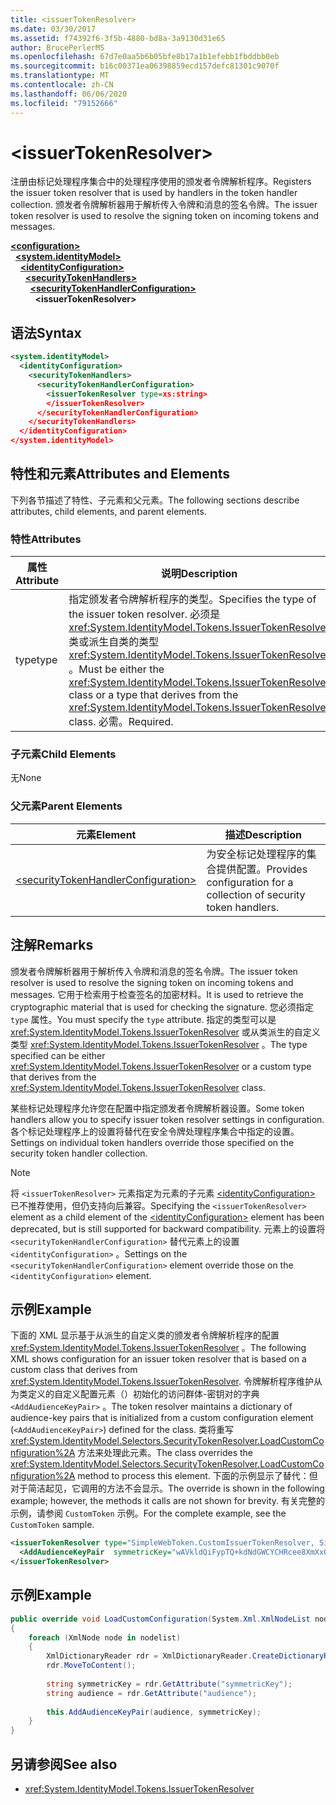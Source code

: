 ```yaml
---
title: <issuerTokenResolver>
ms.date: 03/30/2017
ms.assetid: f74392f6-3f5b-4880-bd8a-3a9130d31e65
author: BrucePerlerMS
ms.openlocfilehash: 67d7e0aa5b6b05bfe8b17a1b1efebb1fbddbb0eb
ms.sourcegitcommit: b16c00371ea06398859ecd157defc81301c9070f
ms.translationtype: MT
ms.contentlocale: zh-CN
ms.lasthandoff: 06/06/2020
ms.locfileid: "79152666"
---
```

# \<issuerTokenResolver>
<span data-ttu-id="f21d2-101">注册由标记处理程序集合中的处理程序使用的颁发者令牌解析程序。</span><span class="sxs-lookup"><span data-stu-id="f21d2-101">Registers the issuer token resolver that is used by handlers in the token handler collection.</span></span> <span data-ttu-id="f21d2-102">颁发者令牌解析器用于解析传入令牌和消息的签名令牌。</span><span class="sxs-lookup"><span data-stu-id="f21d2-102">The issuer token resolver is used to resolve the signing token on incoming tokens and messages.</span></span>  
  
[**\<configuration>**](../configuration-element.md)\
&nbsp;&nbsp;[**\<system.identityModel>**](system-identitymodel.md)\
&nbsp;&nbsp;&nbsp;&nbsp;[**\<identityConfiguration>**](identityconfiguration.md)\
&nbsp;&nbsp;&nbsp;&nbsp;&nbsp;&nbsp;[**\<securityTokenHandlers>**](securitytokenhandlers.md)\
&nbsp;&nbsp;&nbsp;&nbsp;&nbsp;&nbsp;&nbsp;&nbsp;[**\<securityTokenHandlerConfiguration>**](securitytokenhandlerconfiguration.md)\
&nbsp;&nbsp;&nbsp;&nbsp;&nbsp;&nbsp;&nbsp;&nbsp;&nbsp;&nbsp;**\<issuerTokenResolver>**  
  
## <a name="syntax"></a><span data-ttu-id="f21d2-103">语法</span><span class="sxs-lookup"><span data-stu-id="f21d2-103">Syntax</span></span>  
  
```xml  
<system.identityModel>  
  <identityConfiguration>  
    <securityTokenHandlers>  
      <securityTokenHandlerConfiguration>  
        <issuerTokenResolver type=xs:string>  
        </issuerTokenResolver>  
      </securityTokenHandlerConfiguration>  
    </securityTokenHandlers>  
  </identityConfiguration>  
</system.identityModel>  
```  
  
## <a name="attributes-and-elements"></a><span data-ttu-id="f21d2-104">特性和元素</span><span class="sxs-lookup"><span data-stu-id="f21d2-104">Attributes and Elements</span></span>  
 <span data-ttu-id="f21d2-105">下列各节描述了特性、子元素和父元素。</span><span class="sxs-lookup"><span data-stu-id="f21d2-105">The following sections describe attributes, child elements, and parent elements.</span></span>  
  
### <a name="attributes"></a><span data-ttu-id="f21d2-106">特性</span><span class="sxs-lookup"><span data-stu-id="f21d2-106">Attributes</span></span>  
  
|<span data-ttu-id="f21d2-107">属性</span><span class="sxs-lookup"><span data-stu-id="f21d2-107">Attribute</span></span>|<span data-ttu-id="f21d2-108">说明</span><span class="sxs-lookup"><span data-stu-id="f21d2-108">Description</span></span>|  
|---------------|-----------------|  
|<span data-ttu-id="f21d2-109">type</span><span class="sxs-lookup"><span data-stu-id="f21d2-109">type</span></span>|<span data-ttu-id="f21d2-110">指定颁发者令牌解析程序的类型。</span><span class="sxs-lookup"><span data-stu-id="f21d2-110">Specifies the type of the issuer token resolver.</span></span> <span data-ttu-id="f21d2-111">必须是 <xref:System.IdentityModel.Tokens.IssuerTokenResolver> 类或派生自类的类型 <xref:System.IdentityModel.Tokens.IssuerTokenResolver> 。</span><span class="sxs-lookup"><span data-stu-id="f21d2-111">Must be either the <xref:System.IdentityModel.Tokens.IssuerTokenResolver> class or a type that derives from the <xref:System.IdentityModel.Tokens.IssuerTokenResolver> class.</span></span> <span data-ttu-id="f21d2-112">必需。</span><span class="sxs-lookup"><span data-stu-id="f21d2-112">Required.</span></span>|  
  
### <a name="child-elements"></a><span data-ttu-id="f21d2-113">子元素</span><span class="sxs-lookup"><span data-stu-id="f21d2-113">Child Elements</span></span>  
 <span data-ttu-id="f21d2-114">无</span><span class="sxs-lookup"><span data-stu-id="f21d2-114">None</span></span>  
  
### <a name="parent-elements"></a><span data-ttu-id="f21d2-115">父元素</span><span class="sxs-lookup"><span data-stu-id="f21d2-115">Parent Elements</span></span>  
  
|<span data-ttu-id="f21d2-116">元素</span><span class="sxs-lookup"><span data-stu-id="f21d2-116">Element</span></span>|<span data-ttu-id="f21d2-117">描述</span><span class="sxs-lookup"><span data-stu-id="f21d2-117">Description</span></span>|  
|-------------|-----------------|  
|[\<securityTokenHandlerConfiguration>](securitytokenhandlerconfiguration.md)|<span data-ttu-id="f21d2-118">为安全标记处理程序的集合提供配置。</span><span class="sxs-lookup"><span data-stu-id="f21d2-118">Provides configuration for a collection of security token handlers.</span></span>|  
  
## <a name="remarks"></a><span data-ttu-id="f21d2-119">注解</span><span class="sxs-lookup"><span data-stu-id="f21d2-119">Remarks</span></span>  
 <span data-ttu-id="f21d2-120">颁发者令牌解析器用于解析传入令牌和消息的签名令牌。</span><span class="sxs-lookup"><span data-stu-id="f21d2-120">The issuer token resolver is used to resolve the signing token on incoming tokens and messages.</span></span> <span data-ttu-id="f21d2-121">它用于检索用于检查签名的加密材料。</span><span class="sxs-lookup"><span data-stu-id="f21d2-121">It is used to retrieve the cryptographic material that is used for checking the signature.</span></span> <span data-ttu-id="f21d2-122">您必须指定 `type` 属性。</span><span class="sxs-lookup"><span data-stu-id="f21d2-122">You must specify the `type` attribute.</span></span> <span data-ttu-id="f21d2-123">指定的类型可以是 <xref:System.IdentityModel.Tokens.IssuerTokenResolver> 或从类派生的自定义类型 <xref:System.IdentityModel.Tokens.IssuerTokenResolver> 。</span><span class="sxs-lookup"><span data-stu-id="f21d2-123">The type specified can be either <xref:System.IdentityModel.Tokens.IssuerTokenResolver> or a custom type that derives from the <xref:System.IdentityModel.Tokens.IssuerTokenResolver> class.</span></span>  
  
 <span data-ttu-id="f21d2-124">某些标记处理程序允许您在配置中指定颁发者令牌解析器设置。</span><span class="sxs-lookup"><span data-stu-id="f21d2-124">Some token handlers allow you to specify issuer token resolver settings in configuration.</span></span> <span data-ttu-id="f21d2-125">各个标记处理程序上的设置将替代在安全令牌处理程序集合中指定的设置。</span><span class="sxs-lookup"><span data-stu-id="f21d2-125">Settings on individual token handlers override those specified on the security token handler collection.</span></span>  
  
> [!NOTE]
> <span data-ttu-id="f21d2-126">将 `<issuerTokenResolver>` 元素指定为元素的子元素 [\<identityConfiguration>](identityconfiguration.md) 已不推荐使用，但仍支持向后兼容。</span><span class="sxs-lookup"><span data-stu-id="f21d2-126">Specifying the `<issuerTokenResolver>` element as a child element of the [\<identityConfiguration>](identityconfiguration.md) element has been deprecated, but is still supported for backward compatibility.</span></span> <span data-ttu-id="f21d2-127">元素上的设置将 `<securityTokenHandlerConfiguration>` 替代元素上的设置 `<identityConfiguration>` 。</span><span class="sxs-lookup"><span data-stu-id="f21d2-127">Settings on the `<securityTokenHandlerConfiguration>` element override those on the `<identityConfiguration>` element.</span></span>  
  
## <a name="example"></a><span data-ttu-id="f21d2-128">示例</span><span class="sxs-lookup"><span data-stu-id="f21d2-128">Example</span></span>  
 <span data-ttu-id="f21d2-129">下面的 XML 显示基于从派生的自定义类的颁发者令牌解析程序的配置 <xref:System.IdentityModel.Tokens.IssuerTokenResolver> 。</span><span class="sxs-lookup"><span data-stu-id="f21d2-129">The following XML shows configuration for an issuer token resolver that is based on a custom class that derives from <xref:System.IdentityModel.Tokens.IssuerTokenResolver>.</span></span> <span data-ttu-id="f21d2-130">令牌解析程序维护从为类定义的自定义配置元素（）初始化的访问群体-密钥对的字典 `<AddAudienceKeyPair>` 。</span><span class="sxs-lookup"><span data-stu-id="f21d2-130">The token resolver maintains a dictionary of audience-key pairs that is initialized from a custom configuration element (`<AddAudienceKeyPair>`) defined for the class.</span></span> <span data-ttu-id="f21d2-131">类将重写 <xref:System.IdentityModel.Selectors.SecurityTokenResolver.LoadCustomConfiguration%2A> 方法来处理此元素。</span><span class="sxs-lookup"><span data-stu-id="f21d2-131">The class overrides the <xref:System.IdentityModel.Selectors.SecurityTokenResolver.LoadCustomConfiguration%2A> method to process this element.</span></span> <span data-ttu-id="f21d2-132">下面的示例显示了替代：但对于简洁起见，它调用的方法不会显示。</span><span class="sxs-lookup"><span data-stu-id="f21d2-132">The override is shown in the following example; however, the methods it calls are not shown for brevity.</span></span> <span data-ttu-id="f21d2-133">有关完整的示例，请参阅 `CustomToken` 示例。</span><span class="sxs-lookup"><span data-stu-id="f21d2-133">For the complete example, see the `CustomToken` sample.</span></span>  
  
```xml  
<issuerTokenResolver type="SimpleWebToken.CustomIssuerTokenResolver, SimpleWebToken">  
  <AddAudienceKeyPair  symmetricKey="wAVkldQiFypTQ+kdNdGWCYCHRcee8XmXxOvgmak8vSY=" audience="http://localhost:19851/" />  
</issuerTokenResolver>  
```  
  
## <a name="example"></a><span data-ttu-id="f21d2-134">示例</span><span class="sxs-lookup"><span data-stu-id="f21d2-134">Example</span></span>
  
```csharp
public override void LoadCustomConfiguration(System.Xml.XmlNodeList nodelist)  
{  
    foreach (XmlNode node in nodelist)  
    {  
        XmlDictionaryReader rdr = XmlDictionaryReader.CreateDictionaryReader(new XmlTextReader(new StringReader(node.OuterXml)));  
        rdr.MoveToContent();  
  
        string symmetricKey = rdr.GetAttribute("symmetricKey");  
        string audience = rdr.GetAttribute("audience");  
  
        this.AddAudienceKeyPair(audience, symmetricKey);  
    }  
}  
```
  
## <a name="see-also"></a><span data-ttu-id="f21d2-135">另请参阅</span><span class="sxs-lookup"><span data-stu-id="f21d2-135">See also</span></span>

- <xref:System.IdentityModel.Tokens.IssuerTokenResolver>
